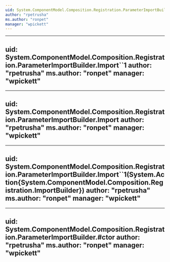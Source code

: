 ```yaml
---
uid: System.ComponentModel.Composition.Registration.ParameterImportBuilder
author: "rpetrusha"
ms.author: "ronpet"
manager: "wpickett"
---
```


---
uid: System.ComponentModel.Composition.Registration.ParameterImportBuilder.Import``1
author: "rpetrusha"
ms.author: "ronpet"
manager: "wpickett"
---

---
uid: System.ComponentModel.Composition.Registration.ParameterImportBuilder.Import
author: "rpetrusha"
ms.author: "ronpet"
manager: "wpickett"
---

---
uid: System.ComponentModel.Composition.Registration.ParameterImportBuilder.Import``1(System.Action{System.ComponentModel.Composition.Registration.ImportBuilder})
author: "rpetrusha"
ms.author: "ronpet"
manager: "wpickett"
---

---
uid: System.ComponentModel.Composition.Registration.ParameterImportBuilder.#ctor
author: "rpetrusha"
ms.author: "ronpet"
manager: "wpickett"
---
